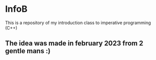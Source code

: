 # InfoB
This is a repository of my introduction class to imperative programming (C++)

## The idea was made in february 2023 from 2 gentle mans :)
